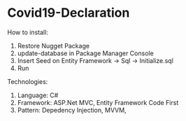 # Covid19-Declaration

How to install:

1. Restore Nugget Package
2. update-database in Package Manager Console
3. Insert Seed on Entity Framework -> Sql -> Initialize.sql
4. Run

Technologies:
1. Language: C#
2. Framework: ASP.Net MVC, Entity Framework Code First
3. Pattern: Depedency Injection, MVVM, 
